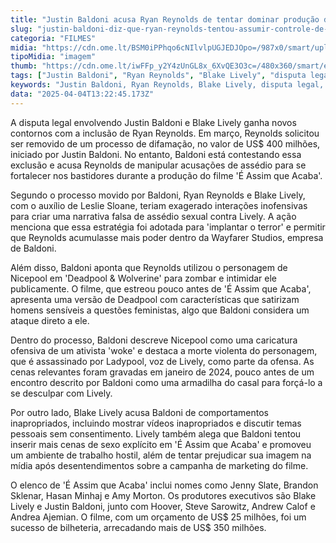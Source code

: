 ```yaml
---
title: "Justin Baldoni acusa Ryan Reynolds de tentar dominar produção do filme 'É Assim que Acaba'"
slug: "justin-baldoni-diz-que-ryan-reynolds-tentou-assumir-controle-de-assim-que-acaba"
categoria: "FILMES"
midia: "https://cdn.ome.lt/BSM0iPPhqo6cNIlvlpUGJEDJOpo=/987x0/smart/uploads/conteudo/fotos/02_rVjBN9N_JpoARps.jpg"
tipoMidia: "imagem"
thumb: "https://cdn.ome.lt/iwFFp_y2Y4zUnGL8x_6XvQE3O3c=/480x360/smart/extras/conteudos/Captura_de_tela_2025-04-04_090921.png"
tags: ["Justin Baldoni", "Ryan Reynolds", "Blake Lively", "disputa legal", "É Assim que Acaba", "assédio sexual", "Deadpool & Wolverine", "Wayfarer Studios"]
keywords: "Justin Baldoni, Ryan Reynolds, Blake Lively, disputa legal, É Assim que Acaba, assédio sexual, Deadpool & Wolverine, Wayfarer Studios"
data: "2025-04-04T13:22:45.173Z"
---
```


A disputa legal envolvendo Justin Baldoni e Blake Lively ganha novos contornos com a inclusão de Ryan Reynolds. Em março, Reynolds solicitou ser removido de um processo de difamação, no valor de US$ 400 milhões, iniciado por Justin Baldoni. No entanto, Baldoni está contestando essa exclusão e acusa Reynolds de manipular acusações de assédio para se fortalecer nos bastidores durante a produção do filme 'É Assim que Acaba'.

Segundo o processo movido por Baldoni, Ryan Reynolds e Blake Lively, com o auxílio de Leslie Sloane, teriam exagerado interações inofensivas para criar uma narrativa falsa de assédio sexual contra Lively. A ação menciona que essa estratégia foi adotada para 'implantar o terror' e permitir que Reynolds acumulasse mais poder dentro da Wayfarer Studios, empresa de Baldoni.

Além disso, Baldoni aponta que Reynolds utilizou o personagem de Nicepool em 'Deadpool & Wolverine' para zombar e intimidar ele publicamente. O filme, que estreou pouco antes de 'É Assim que Acaba', apresenta uma versão de Deadpool com características que satirizam homens sensíveis a questões feministas, algo que Baldoni considera um ataque direto a ele.

Dentro do processo, Baldoni descreve Nicepool como uma caricatura ofensiva de um ativista 'woke' e destaca a morte violenta do personagem, que é assassinado por Ladypool, voz de Lively, como parte da ofensa. As cenas relevantes foram gravadas em janeiro de 2024, pouco antes de um encontro descrito por Baldoni como uma armadilha do casal para forçá-lo a se desculpar com Lively.

Por outro lado, Blake Lively acusa Baldoni de comportamentos inapropriados, incluindo mostrar vídeos inapropriados e discutir temas pessoais sem consentimento. Lively também alega que Baldoni tentou inserir mais cenas de sexo explícito em 'É Assim que Acaba' e promoveu um ambiente de trabalho hostil, além de tentar prejudicar sua imagem na mídia após desentendimentos sobre a campanha de marketing do filme.

O elenco de 'É Assim que Acaba' inclui nomes como Jenny Slate, Brandon Sklenar, Hasan Minhaj e Amy Morton. Os produtores executivos são Blake Lively e Justin Baldoni, junto com Hoover, Steve Sarowitz, Andrew Calof e Andrea Ajemian. O filme, com um orçamento de US$ 25 milhões, foi um sucesso de bilheteria, arrecadando mais de US$ 350 milhões.